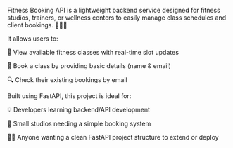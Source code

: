 Fitness Booking API is a lightweight backend service designed for fitness studios, trainers, or wellness centers to easily manage class schedules and client bookings. 🧘‍♂️💼

It allows users to:

📅 View available fitness classes with real-time slot updates

🧾 Book a class by providing basic details (name & email)

🔍 Check their existing bookings by email

Built using FastAPI, this project is ideal for:

💡 Developers learning backend/API development

🏢 Small studios needing a simple booking system

👩‍💻 Anyone wanting a clean FastAPI project structure to extend or deploy
